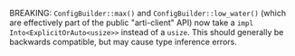 BREAKING: `ConfigBuilder::max()` and `ConfigBuilder::low_water()` (which are effectively part of the
          public "arti-client" API) now take a `impl Into<ExplicitOrAuto<usize>>` instead of a
          `usize`. This should generally be backwards compatible, but may cause type inference
          errors.

